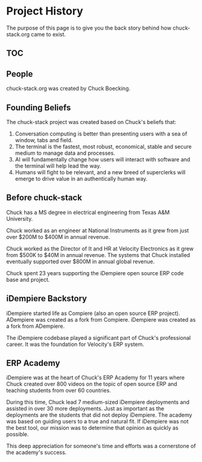 # Project History

The purpose of this page is to give you the back story behind how chuck-stack.org came to exist.

## TOC

<!-- toc -->

## People

chuck-stack.org was created by Chuck Boecking.

## Founding Beliefs

The chuck-stack project was created based on Chuck's beliefs that:

1. Conversation computing is better than presenting users with a sea of window, tabs and field.
1. The terminal is the fastest, most robust, economical, stable and secure medium to manage data and processes.
1. AI will fundamentally change how users will interact with software and the terminal will help lead the way.
1. Humans will fight to be relevant, and a new breed of superclerks will emerge to drive value in an authentically human way.

## Before chuck-stack

Chuck has a MS degree in electrical engineering from Texas A&M University.

Chuck worked as an engineer at National Instruments as it grew from just over $200M to $400M in annual revenue.

Chuck worked as the Director of It and HR at Velocity Electronics as it grew from $500K to $40M in annual revenue. The systems that Chuck installed eventually supported over $800M in annual global revenue.

Chuck spent 23 years supporting the iDempiere open source ERP code base and project. 

## iDempiere Backstory

iDempiere started life as Compiere (also an open source ERP project). ADempiere was created as a fork from Compiere. iDempiere was created as a fork from ADempiere.

The iDempiere codebase played a significant part of Chuck's professional career. It was the foundation for Velocity's ERP system. 

## ERP Academy

iDempiere was at the heart of Chuck's ERP Academy for 11 years where Chuck created over 800 videos on the topic of open source ERP and teaching students from over 60 countries.

During this time, Chuck lead 7 medium-sized iDempiere deployments and assisted in over 30 more deployments. Just as important as the deployments are the students that did not deploy iDempiere. The academy was based on guiding users to a true and natural fit. If iDempiere was not the best tool, our mission was to determine that opinion as quickly as possible. 

This deep appreciation for someone's time and efforts was a cornerstone of the academy's success.
